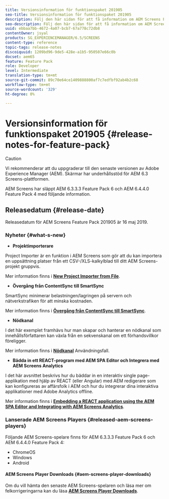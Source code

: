 ```yaml
---
title: Versionsinformation för funktionspaket 201905
seo-title: Versionsinformation för funktionspaket 201905
description: Följ den här sidan för att få information om AEM Screens Feature Pack 201905 släppt den 16 maj 2019.
seo-description: Följ den här sidan för att få information om AEM Screens Feature Pack 201905 släppt den 16 maj 2019.
uuid: ebbaa7bb-4672-4a07-bcb7-67a778c72db8
contentOwner: jsyal
products: SG_EXPERIENCEMANAGER/6.5/SCREENS
content-type: reference
topic-tags: release-notes
discoiquuid: 1209bd96-9de5-428e-a1b5-950507e66c0b
docset: aem65
feature: Feature Pack
role: Developer
level: Intermediate
translation-type: tm+mt
source-git-commit: 89c70e64ce1409888800af7c7edfbf92ab4b2c68
workflow-type: tm+mt
source-wordcount: '329'
ht-degree: 0%

---
```



# Versionsinformation för funktionspaket 201905 {#release-notes-for-feature-pack}

>[!CAUTION]
>
>Vi rekommenderar att du uppgraderar till den senaste versionen av Adobe Experience Manager (AEM). Skärmar har underhållsstöd för AEM 6.3 Screens-plattformen.

AEM Screens har släppt AEM 6.3.3.3 Feature Pack 6 och AEM 6.4.4.0 Feature Pack 4 med följande information.

## Releasedatum {#release-date}

Releasedatum för AEM Screens Feature Pack 201905 är 16 maj 2019.

### Nyheter {#what-s-new}

* **Projektimporterare**

Project Importer är en funktion i AEM Screens som gör att du kan importera en uppsättning platser från ett CSV-/XLS-kalkylblad till ditt AEM Screens-projekt gruppvis.

Mer information finns i **[New Project Importer from File](project-importer.md)**.

* **Övergång från ContentSync till SmartSync**

SmartSync minimerar belastningen/lagringen på servern och nätverkstrafiken för att minska kostnaden.

Mer information finns i **[Övergång från ContentSync till SmartSync](smartsync.md)**.

* **Nödkanal**

I det här exemplet framhävs hur man skapar och hanterar en nödkanal som innehållsförfattaren kan växla från en sekvenskanal om ett förhandsvillkor föreligger.

Mer information finns i **[Nödkanal](emergency-channel.md)** Användningsfall.

* **Bädda in ett REACT-program med AEM SPA Editor och Integrera med AEM Screens Analytics**

I det här avsnittet beskrivs hur du bäddar in en interaktiv single page-applikation med hjälp av REACT (eller Angular) med AEM redigerare som kan konfigureras av affärsfolk i AEM och hur du integrerar dina interaktiva applikationer med Adobe Analytics offline.

Mer information finns i **[Embedding a REACT application using the AEM SPA Editor and Integrating with AEM Screens Analytics](embedding-react-app.md)**.

### Lanserade AEM Screens Players {#released-aem-screens-players}

Följande AEM Screens-spelare finns för AEM 6.3.3.3 Feature Pack 6 och AEM 6.4.4.0 Feature Pack 4:

* ChromeOS
* Windows
* Android

#### AEM Screens Player Downloads {#aem-screens-player-downloads}

Om du vill hämta den senaste AEM Screens-spelaren och läsa mer om felkorrigeringarna kan du läsa **[AEM Screens Player Downloads](https://download.macromedia.com/screens/)**.
